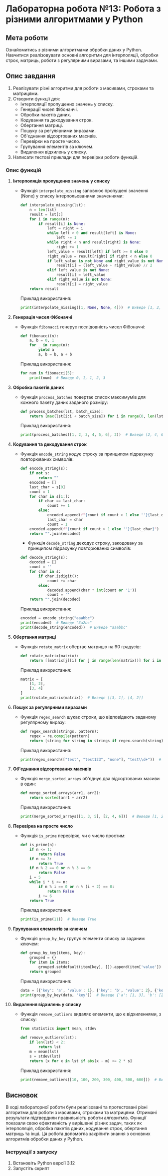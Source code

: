 # Лабораторна робота №13: Робота з різними алгоритмами у Python

## Мета роботи
Ознайомитись з різними алгоритмами обробки даних у Python. Навчитися реалізовувати основні алгоритми для інтерполяції, обробки строк, матриць, роботи з регулярними виразами, та іншими задачами.

## Опис завдання
1. Реалізувати різні алгоритми для роботи з масивами, строками та матрицями.
2. Створити функції для:
   - Інтерполяції пропущених значень у списку.
   - Генерації чисел Фібоначчі.
   - Обробки пакетів даних.
   - Кодування та декодування строк.
   - Обертання матриці.
   - Пошуку за регулярними виразами.
   - Об'єднання відсортованих масивів.
   - Перевірки на просте число.
   - Групування елементів за ключем.
   - Видалення відхилень у списку.
3. Написати тестові приклади для перевірки роботи функцій.

### Опис функцій
1. **Інтерполяція пропущених значень у списку**
   - Функція `interpolate_missing` заповнює пропущені значення (None) у списку інтерпольованими значеннями:
     ```python
     def interpolate_missing(lst):
         n = len(lst)
         result = lst[:]
         for i in range(n):
             if result[i] is None:
                 left = right = i
                 while left > 0 and result[left] is None:
                     left -= 1
                 while right < n and result[right] is None:
                     right += 1
                 left_value = result[left] if left >= 0 else 0
                 right_value = result[right] if right < n else 0
                 if left_value is not None and right_value is not None:
                     result[i] = (left_value + right_value) // 2
                 elif left_value is not None:
                     result[i] = left_value
                 elif right_value is not None:
                     result[i] = right_value
         return result
     ```
     Приклад використання:
     ```python
     print(interpolate_missing([1, None, None, 4]))  # Виведе [1, 2, 3, 4]
     ```

2. **Генерація чисел Фібоначчі**
   - Функція `fibonacci` генерує послідовність чисел Фібоначчі:
     ```python
     def fibonacci(n):
         a, b = 0, 1
         for _ in range(n):
             yield a
             a, b = b, a + b
     ```
     Приклад використання:
     ```python
     for num in fibonacci(5):
         print(num)  # Виведе 0, 1, 1, 2, 3
     ```

3. **Обробка пакетів даних**
   - Функція `process_batches` повертає список максимумів для кожного пакету даних заданого розміру:
     ```python
     def process_batches(lst, batch_size):
         return [max(lst[i:i + batch_size]) for i in range(0, len(lst), batch_size)]
     ```
     Приклад використання:
     ```python
     print(process_batches([1, 2, 3, 4, 5, 6], 2))  # Виведе [2, 4, 6]
     ```

4. **Кодування та декодування строк**
   - Функція `encode_string` кодує строку за принципом підрахунку повторюваних символів:
     ```python
     def encode_string(s):
         if not s:
             return ""
         encoded = []
         last_char = s[0]
         count = 1
         for char in s[1:]:
             if char == last_char:
                 count += 1
             else:
                 encoded.append(f"{count if count > 1 else ''}{last_char}")
                 last_char = char
                 count = 1
         encoded.append(f"{count if count > 1 else ''}{last_char}")
         return "".join(encoded)
     ```
     - Функція `decode_string` декодує строку, закодовану за принципом підрахунку повторюваних символів:
     ```python
     def decode_string(s):
         decoded = []
         count = ''
         for char in s:
             if char.isdigit():
                 count += char
             else:
                 decoded.append(char * int(count or '1'))
                 count = ''
         return "".join(decoded)
     ```
     Приклад використання:
     ```python
     encoded = encode_string("aaabbc")
     print(encoded)  # Виведе "3a2bc"
     print(decode_string(encoded))  # Виведе "aaabbc"
     ```

5. **Обертання матриці**
   - Функція `rotate_matrix` обертає матрицю на 90 градусів:
     ```python
     def rotate_matrix(matrix):
         return [[matrix[j][i] for j in range(len(matrix))] for i in range(len(matrix[0]) - 1, -1, -1)]
     ```
     Приклад використання:
     ```python
     matrix = [
         [1, 2],
         [3, 4]
     ]
     print(rotate_matrix(matrix))  # Виведе [[3, 1], [4, 2]]
     ```

6. **Пошук за регулярними виразами**
   - Функція `regex_search` шукає строки, що відповідають заданому регулярному виразу:
     ```python
     def regex_search(strings, pattern):
         regex = re.compile(pattern)
         return [string for string in strings if regex.search(string)]
     ```
     Приклад використання:
     ```python
     print(regex_search(["test", "test123", "none"], "test\\d+"))  # Виведе ["test123"]
     ```

7. **Об'єднання відсортованих масивів**
   - Функція `merge_sorted_arrays` об'єднує два відсортованих масиви в один:
     ```python
     def merge_sorted_arrays(arr1, arr2):
         return sorted(arr1 + arr2)
     ```
     Приклад використання:
     ```python
     print(merge_sorted_arrays([1, 3, 5], [2, 4, 6]))  # Виведе [1, 2, 3, 4, 5, 6]
     ```

8. **Перевірка на просте число**
   - Функція `is_prime` перевіряє, чи є число простим:
     ```python
     def is_prime(n):
         if n <= 1:
             return False
         if n <= 3:
             return True
         if n % 2 == 0 or n % 3 == 0:
             return False
         i = 5
         while i * i <= n:
             if n % i == 0 or n % (i + 2) == 0:
                 return False
             i += 6
         return True
     ```
     Приклад використання:
     ```python
     print(is_prime(11))  # Виведе True
     ```

9. **Групування елементів за ключем**
   - Функція `group_by_key` групує елементи списку за заданим ключем:
     ```python
     def group_by_key(items, key):
         grouped = {}
         for item in items:
             grouped.setdefault(item[key], []).append(item['value'])
         return grouped
     ```
     Приклад використання:
     ```python
     data = [{'key': 'a', 'value': 1}, {'key': 'b', 'value': 2}, {'key': 'a', 'value': 3}]
     print(group_by_key(data, 'key'))  # Виведе {'a': [1, 3], 'b': [2]}
     ```

10. **Видалення відхилень у списку**
    - Функція `remove_outliers` видаляє елементи, що є відхиленнями, з списку:
      ```python
      from statistics import mean, stdev

      def remove_outliers(lst):
          if len(lst) < 2:
              return lst
          m = mean(lst)
          s = stdev(lst)
          return [x for x in lst if abs(x - m) <= 2 * s]
      ```
      Приклад використання:
      ```python
      print(remove_outliers([10, 100, 200, 300, 400, 500, 600]))  # Виведе [100, 200, 300, 400, 500]
      ```
## Висновок

В ході лабораторної роботи були реалізовані та протестовані різні алгоритми для роботи з масивами, строками та матрицями. Отримані результати підтвердили правильність роботи алгоритмів. Функції показали свою ефективність у вирішенні різних задач, таких як інтерполяція, обробка пакетів даних, кодування строк, обертання матриць та інші. Ця робота допомогла закріпити знання з основних алгоритмів обробки даних у Python.
### Інструкції з запуску
1. Встановіть Python версії 3.12
2. Запустіть скрипт

